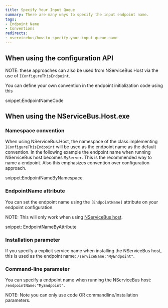 ```yaml
---
title: Specify Your Input Queue
summary: There are many ways to specify the input endpoint name.
tags:
- Endpoint Name
- Conventions
redirects:
- nservicebus/how-to-specify-your-input-queue-name
---
```


## When using the configuration API

NOTE: these approaches can also be used from NServiceBus Host via the use of `IConfigureThisEndpoint`.

You can define your own convention in the endpoint initialization code using this

snippet:EndpointNameCode


## When using the NServiceBus.Host.exe 


### Namespace convention

When using NServiceBus.Host, the namespace of the class implementing `IConfigureThisEndpoint` will be used as the endpoint name as the default convention. In the following example the endpoint name when running NServiceBus host becomes `MyServer`. This is the recommended way to name a endpoint. Also this emphasizes convention over configuration approach.

snippet:EndpointNameByNamespace

### EndpointName attribute

You can set the endpoint name using the `[EndpointName]` attribute on your endpoint configuration.

NOTE: This will only work when using [NServiceBus host](/nservicebus/hosting/nservicebus-host/).

snippet: EndpointNameByAttribute


### Installation parameter

If you specify a explicit service name when installing the NServiceBus host, this is used as the endpoint name: `/serviceName:"MyEndpoint"`.


### Command-line parameter

You can specify a endpoint name when running the NServiceBus host: `/endpointName:"MyEndpoint"`.

NOTE: Note you can only use code OR commandline/installation parameters.